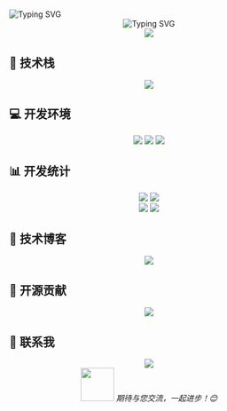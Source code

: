 # <div align="center">

  <img src="https://readme-typing-svg.herokuapp.com?font=Fira+Code&weight=500&size=40&duration=4000&pause=1000&color=2196F3&center=true&vCenter=true&width=600&height=100&lines=Hi+there%2C+I%27m+LouisYeap+%F0%9F%91%8B" alt="Typing SVG" />
</div>

<div align="center">
  <img src="https://readme-typing-svg.herokuapp.com?font=Fira+Code&weight=500&size=40&duration=4000&pause=1000&color=2196F3&center=true&vCenter=true&width=600&height=100&lines=Python+Developer;Rust+Developer;Open+Source+Enthusiast" alt="Typing SVG" />
</div>

<div align="center">
  <img src="https://github-profile-summary-cards.vercel.app/api/cards/profile-details?username=LouisYeap&theme=radical" />
</div>

## 🚀 技术栈

<div align="center">
  <img src="https://skillicons.dev/icons?i=rust,python,go,react,kubernetes,docker,airflow" />
</div>

## 💻 开发环境

<div align="center">
  <img src="https://img.shields.io/badge/OS-Linux-informational?style=flat&logo=linux&logoColor=white&color=2bbc8a"/>
  <img src="https://img.shields.io/badge/Editor-VS_Code-informational?style=flat&logo=visual-studio-code&logoColor=white&color=2bbc8a"/>
  <img src="https://img.shields.io/badge/Shell-Zsh-informational?style=flat&logo=gnu-bash&logoColor=white&color=2bbc8a"/>
</div>

## 📊 开发统计

<div align="center">
  <img src="https://github-profile-summary-cards.vercel.app/api/cards/repos-per-language?username=LouisYeap&theme=radical" />
  <img src="https://github-profile-summary-cards.vercel.app/api/cards/languages?username=LouisYeap&theme=radical" />
</div>

<div align="center">
  <img src="https://github-profile-summary-cards.vercel.app/api/cards/stats?username=LouisYeap&theme=radical" />
  <img src="https://github-profile-summary-cards.vercel.app/api/cards/productive-time?username=LouisYeap&theme=radical" />
</div>

## 📝 技术博客

<div align="center">
  <a href="https://blog.csdn.net/weixin_62015493?spm=1000.2115.3001.5343">
    <img src="https://img.shields.io/badge/CSDN-博客-FF5722?style=for-the-badge&logo=csdn&logoColor=white" />
  </a>
</div>

## 🌟 开源贡献

<div align="center">
  <img src="https://github-contribution-stats.vercel.app/api/?username=LouisYeap" />
</div>

## 🤝 联系我

<div align="center">
  <a href="https://github.com/LouisYeap">
    <img src="https://img.shields.io/badge/GitHub-100000?style=for-the-badge&logo=github&logoColor=white" />
  </a>
</div>

<div align="center">
  <img src="https://media.giphy.com/media/LnQjpWaON8nhr21vNW/giphy.gif" width="60">
  <em>期待与您交流，一起进步！😊</em>
</div>
